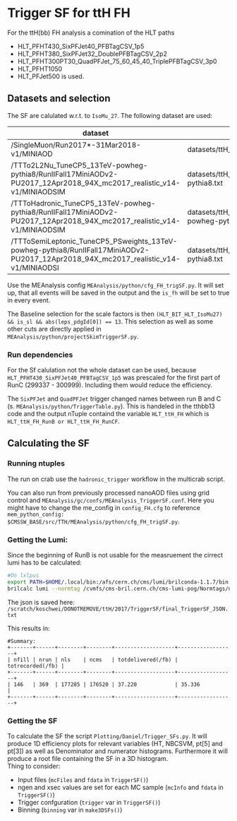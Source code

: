 # Trigger SF for ttH FH
For the ttH(bb) FH analysis a comination of the HLT paths
- HLT_PFHT430_SixPFJet40_PFBTagCSV_1p5
- HLT_PFHT380_SixPFJet32_DoublePFBTagCSV_2p2
- HLT_PFHT300PT30_QuadPFJet_75_60_45_40_TriplePFBTagCSV_3p0
- HLT_PFHT1050
- HLT_PFJet500
is used.

## Datasets and selection
The SF are calulated w.r.t. to `IsoMu_27`. The following dataset are used:

| dataset                                                                                                                               | nanoAOD files                                                                            | tthbb13 files                                                                              | ngen      | xsec    |
|---------------------------------------------------------------------------------------------------------------------------------------|------------------------------------------------------------------------------------------|--------------------------------------------------------------------------------------------|-----------|---------|
| /SingleMuon/Run2017*-31Mar2018-v1/MINIAOD                                                                                             | datasets/ttH_AH_TriggerSF_v1_re/SingleMuon_All.txt                                       | datasets/ttH_AH_TriggerSF_v1p2/SingleMuon.txt                                              | -         | -       |
| /TTTo2L2Nu_TuneCP5_13TeV-powheg-pythia8/RunIIFall17MiniAODv2-PU2017_12Apr2018_94X_mc2017_realistic_v14-v1/MINIAODSIM                  | datasets/ttH_AH_TriggerSF_v1/TTTo2L2Nu_TuneCP5_13TeV-powheg-pythia8.txt                  | datasets/ttH_AH_TriggerSF_v1p2/TTTo2L2Nu_TuneCP5_13TeV-powheg-pythia8.txt                  | 8608726   |  90.578 |
| /TTToHadronic_TuneCP5_13TeV-powheg-pythia8/RunIIFall17MiniAODv2-PU2017_12Apr2018_94X_mc2017_realistic_v14-v1/MINIAODSIM               | datasets/ttH_AH_TriggerSF_v1/TTToSemiLeptonic_TuneCP5_PSweights_13TeV-powheg-pythia8.txt | datasets/ttH_AH_TriggerSF_v1p2/TTToSemiLeptonic_TuneCP5_PSweights_13TeV-powheg-pythia8.txt | 104846497 | 367.804 |
|  /TTToSemiLeptonic_TuneCP5_PSweights_13TeV-powheg-pythia8/RunIIFall17MiniAODv2-PU2017_12Apr2018_94X_mc2017_realistic_v14-v1/MINIAODSI | datasets/ttH_AH_TriggerSF_v1/TTToHadronic_TuneCP5_13TeV-powheg-pythia8.txt               | datasets/ttH_AH_TriggerSF_v1p2/TTToHadronic_TuneCP5_13TeV-powheg-pythia8.txt               | 40548871  | 373.3   |

Use the MEAnalysis config `MEAnalysis/python/cfg_FH_trigSF.py`. It will set up, that all events will be saved in the output and the `is_fh` will be set to true in every event.

The Baseline selection for the scale factors is then `(HLT_BIT_HLT_IsoMu27) && is_sl && abs(leps_pdgId[0]) == 13`. This selection as well as some other cuts are directly applied in `MEAnalysis/python/projectSkimTriggerSF.py`.

### Run dependencies
For the Sf calulation not the whole dataset can be used, because `HLT_PFHT430_SixPFJet40_PFBTagCSV_1p5` was prescaled for the first part of RunC (299337 - 300999). Including them would reduce the efficiency.

The `SixPFJet` and `QuadPFJet` trigger changed names between run B and C (s. `MEAnalysis/python/TriggerTable.py`). This is handeled in the tthbb13 code and the output nTuple containd the variable `HLT_ttH_FH` which is `HLT_ttH_FH_RunB or HLT_ttH_FH_RunCF`.

## Calculating the SF
### Running ntuples
The run on crab use the `hadronic_trigger` workflow in the multicrab script.

You can also run from previously processed nanoAOD files using grid control and `MEAnalysis/gc/confs/MEAnalysis_TriggerSF.conf`. Here you might have to change the me_config in `config_FH.cfg` to reference `mem_python_config: $CMSSW_BASE/src/TTH/MEAnalysis/python/cfg_FH_trigSF.py`.

### Getting the Lumi:
Since the beginning of RunB is not usable for the measruement the cirrect lumi has to be calculated:
```bash
#On lxlpus
export PATH=$HOME/.local/bin:/afs/cern.ch/cms/lumi/brilconda-1.1.7/bin:$PATH
brilcalc lumi --normtag /cvmfs/cms-bril.cern.ch/cms-lumi-pog/Normtags/normtag_PHYSICS.json -u /fb  -i final_TriggerSF_JSON.txt
```
The json is saved here: `/scratch/koschwei/DONOTREMOVE/ttH/2017/TriggerSF/final_TriggerSF_JSON.txt`

This results in:
```
#Summary:
+-------+------+--------+--------+-------------------+------------------+
| nfill | nrun | nls    | ncms   | totdelivered(/fb) | totrecorded(/fb) |
+-------+------+--------+--------+-------------------+------------------+
| 146   | 369  | 177285 | 176520 | 37.220            | 35.336           |
+-------+------+--------+--------+-------------------+------------------+
```
### Getting the SF
To calculate the SF the script `Plotting/Daniel/Trigger_SFs.py`. It will produce 1D efficiency plots for relevant variables (HT, NBCSVM, pt[5] and pt[3]) as well as Denominator and numerator histograms. Furthermore it will produce a root file containing the SF in a 3D histogram.       
Thing to consider:
- Input files (`mcFiles` and `fdata` in `TriggerSF()`)
- ngen and xsec values are set for each MC sample (`mcInfo` and `fdata` in `TriggerSF()`)
- Trigger confguration (`trigger` var in `TriggerSF()`)
- Binning (`binning` var in `make3DSFs()`)


